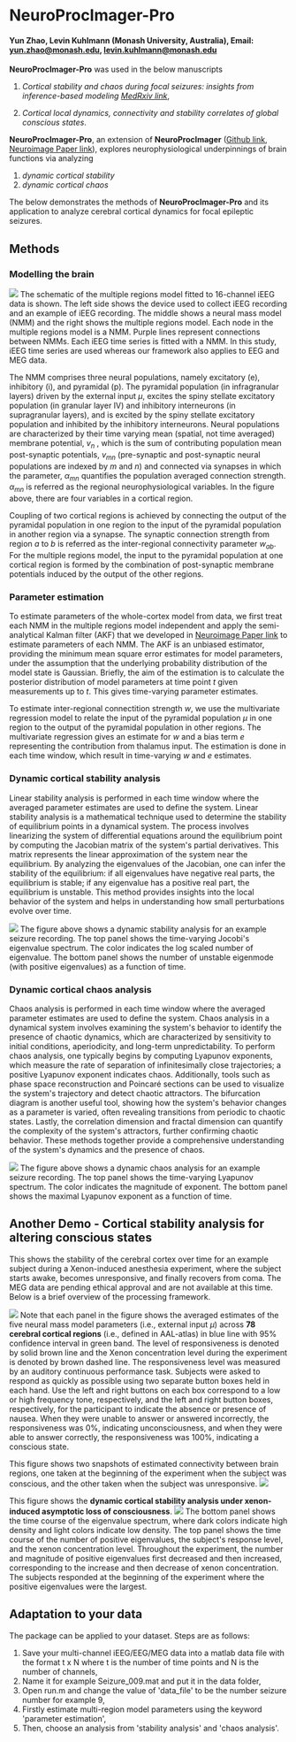 # NeuroProcImager-Pro
#### Yun Zhao, Levin Kuhlmann (Monash University, Australia), Email: yun.zhao@monash.edu, levin.kuhlmann@monash.edu

**NeuroProcImager-Pro** was used in the below manuscripts 

1. *Cortical stability and chaos during focal seizures: insights from inference-based modeling [MedRxiv link](https://www.medrxiv.org/content/10.1101/2024.11.27.24317815v1)*,

2. *Cortical local dynamics, connectivity and stability correlates of global conscious states*.

**NeuroProcImager-Pro**, an extension of **NeuroProcImager** ([Github link](https://github.com/yundumbledore/NeuroProcImager/tree/main), [Neuroimage Paper link](https://www.sciencedirect.com/science/article/pii/S1053811922007078)), explores neurophysiological underpinnings of brain functions via analyzing
1. *dynamic cortical stability*
2. *dynamic cortical chaos*

The below demonstrates the methods of **NeuroProcImager-Pro** and its application to analyze cerebral cortical dynamics for focal epileptic seizures. 


## Methods

### Modelling the brain
![](assets/Framework.png)
The schematic of the multiple regions model fitted to 16-channel iEEG data is shown. The left side shows the device used to collect iEEG recording and an example of iEEG recording. The middle shows a neural mass model (NMM) and the right shows the multiple regions model. Each node in the multiple regions model is a NMM. Purple lines represent connections between NMMs. Each iEEG time series is fitted with a NMM. In this study, iEEG time series are used whereas our framework also applies to EEG and MEG data.

The NMM comprises three neural populations, namely excitatory (e), inhibitory (i), and pyramidal (p). The pyramidal population (in infragranular layers) driven by the external input $\mu$, excites the spiny stellate excitatory population (in granular layer IV) and inhibitory interneurons (in supragranular layers), and is excited by the spiny stellate excitatory population and inhibited by the inhibitory interneurons. Neural populations are characterized by their time varying mean (spatial, not time averaged) membrane potential, $v_n$ , which is the sum of contributing population mean post-synaptic potentials, $v_{mn}$ (pre-synaptic and post-synaptic neural populations are indexed by $m$ and $n$) and connected via synapses in which the parameter, $\alpha_{mn}$ quantifies the population averaged connection strength. $\alpha_{mn}$ is referred as the regional neurophysiological variables. In the figure above, there are four variables in a cortical region.

Coupling of two cortical regions is achieved by connecting the output of the pyramidal population in one region to the input of the pyramidal population in another region via a synapse. The synaptic connection strength from region $a$ to $b$ is referred as the inter-regional connectivity parameter $w_{ab}$. For the multiple regions model, the input to the pyramidal population at one cortical region is formed by the combination of post-synaptic membrane potentials induced by the output of the other regions.

### Parameter estimation
To estimate parameters of the whole-cortex model from data, we first treat each NMM in the multiple regions model independent and apply the semi-analytical Kalman filter (AKF) that we developed in [Neuroimage Paper link](https://www.sciencedirect.com/science/article/pii/S1053811922007078) to estimate parameters of each NMM. The AKF is an unbiased estimator, providing the minimum mean square error estimates for model parameters, under the assumption that the underlying probability distribution of the model state is Gaussian. Briefly, the aim of the estimation is to calculate the posterior distribution of model parameters at time point $t$ given measurements up to $t$. This gives time-varying parameter estimates.

To estimate inter-regional connectition strength $w$, we use the multivariate regression model to relate the input of the pyramidal population $\mu$ in one region to the output of the pyramidal population in other regions. The multivariate regression gives an estimate for $w$ and a bias term $e$ representing the contribution from thalamus input. The estimation is done in each time window, which result in time-varying $w$ and $e$ estimates.

### Dynamic cortical stability analysis
Linear stability analysis is performed in each time window where the averaged parameter estimates are used to define the system. Linear stability analysis is a mathematical technique used to determine the stability of equilibrium points in a dynamical system. The process involves linearizing the system of differential equations around the equilibrium point by computing the Jacobian matrix of the system's partial derivatives. This matrix represents the linear approximation of the system near the equilibrium. By analyzing the eigenvalues of the Jacobian, one can infer the stability of the equilibrium: if all eigenvalues have negative real parts, the equilibrium is stable; if any eigenvalue has a positive real part, the equilibrium is unstable. This method provides insights into the local behavior of the system and helps in understanding how small perturbations evolve over time.

![](figures/Seizure_3_dynamic_stability.png)
The figure above shows a dynamic stability analysis for an example seizure recording. The top panel shows the time-varying Jocobi's eigenvalue spectrum. The color indicates the log scaled number of eigenvalue. The bottom panel shows the number of unstable eigenmode (with positive eigenvalues) as a function of time.

### Dynamic cortical chaos analysis
Chaos analysis is performed in each time window where the averaged parameter estimates are used to define the system. Chaos analysis in a dynamical system involves examining the system's behavior to identify the presence of chaotic dynamics, which are characterized by sensitivity to initial conditions, aperiodicity, and long-term unpredictability. To perform chaos analysis, one typically begins by computing Lyapunov exponents, which measure the rate of separation of infinitesimally close trajectories; a positive Lyapunov exponent indicates chaos. Additionally, tools such as phase space reconstruction and Poincaré sections can be used to visualize the system's trajectory and detect chaotic attractors. The bifurcation diagram is another useful tool, showing how the system's behavior changes as a parameter is varied, often revealing transitions from periodic to chaotic states. Lastly, the correlation dimension and fractal dimension can quantify the complexity of the system's attractors, further confirming chaotic behavior. These methods together provide a comprehensive understanding of the system's dynamics and the presence of chaos.

![](figures/Seizure_3_dynamic_chaos.png)
The figure above shows a dynamic chaos analysis for an example seizure recording. The top panel shows the time-varying Lyapunov spectrum. The color indicates the magnitude of exponent. The bottom panel shows the maximal Lyapunov exponent as a function of time.

## Another Demo - Cortical stability analysis for altering conscious states
This shows the stability of the cerebral cortex over time for an example subject during a Xenon-induced anesthesia experiment, where the subject starts awake, becomes unresponsive, and finally recovers from coma. The MEG data are pending ethical approval and are not available at this time. Below is a brief overview of the processing framework.

![](assets/regional_variables_estimates.png)
Note that each panel in the figure shows the averaged estimates of the five neural mass model parameters (i.e., external input $\mu$) across **78 cerebral cortical regions** (i.e., defined in AAL-atlas) in blue line with 95% confidence interval in green band. The level of responsiveness is denoted by solid brown line and the Xenon concentration level during the experiment is denoted by brown dashed line. The responsiveness level was measured by an auditory continuous performance task. Subjects were asked to respond as quickly as possible using two separate button boxes held in each hand. Use the left and right buttons on each box correspond to a low or high frequency tone, respectively, and the left and right button boxes, respectively, for the participant to indicate the absence or presence of nausea. When they were unable to answer or answered incorrectly, the responsiveness was 0%, indicating unconsciousness, and when they were able to answer correctly, the responsiveness was 100%, indicating a conscious state.

This figure shows two snapshots of estimated connectivity between brain regions, one taken at the beginning of the experiment when the subject was conscious, and the other taken when the subject was unresponsive.
![](assets/inter-regional_connectivity_estimates.png)

This figure shows the **dynamic cortical stability analysis under xenon-induced asymptotic loss of consciousness**.
![](assets/dynamic_stability.png)
The bottom panel shows the time course of the eigenvalue spectrum, where dark colors indicate high density and light colors indicate low density. The top panel shows the time course of the number of positive eigenvalues, the subject's response level, and the xenon concentration level. Throughout the experiment, the number and magnitude of positive eigenvalues ​​first decreased and then increased, corresponding to the increase and then decrease of xenon concentration. The subjects responded at the beginning of the experiment where the positive eigenvalues ​​were the largest.

## Adaptation to your data
The package can be applied to your dataset. Steps are as follows:
1. Save your multi-channel iEEG/EEG/MEG data into a matlab data file with the format t x N where t is the number of time points and N is the number of channels,
2. Name it for example Seizure_009.mat and put it in the data folder,
3. Open run.m and change the value of 'data_file' to be the number seizure number for example 9,
4. Firstly estimate multi-region model parameters using the keyword 'parameter estimation',
5. Then, choose an analysis from 'stability analysis' and 'chaos analysis'.
